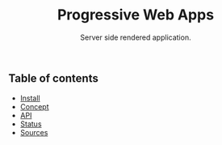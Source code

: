 <div align="center">
	<h1 align='center'>Progressive Web Apps</h1>
<!-- <img align='center' src="./public/assets/img/screenshot-application.png" width="420" /> -->
</div>
<p align="center">
	Server side rendered application.
	<br>
	<!-- <a href="https://real-time-web-1819-pq.herokuapp.com/">Live demo</a> -->
</p>
<br>

## Table of contents

- [Install](#install)
- [Concept](#concept)
- [API](#api)
- [Status](#status)
- [Sources](#sources)